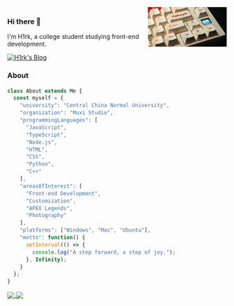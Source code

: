 <img width="36%" align="right" src="https://github.com/hiiiroko/hiiiroko/blob/main/assets/Yakeylt.jpeg?raw=true" />

### Hi there 🥳
I'm H1rk, a college student studying front-end development.

[![H1rk's Blog](https://img.shields.io/badge/Blog-%23333.svg?logo=blogger&logoColor=white)](https://hiiiroko.github.io/)

### About
```javascript
class About extends Me {
  const myself = {
    "university": "Central China Normal University",
    "organization": "Muxi Studio",
    "programmingLanguages": [
      "JavaScript", 
      "TypeScript", 
      "Node.js", 
      "HTML", 
      "CSS", 
      "Python", 
      "C++"
    ],
    "areasOfInterest": [
      "Front-end Development", 
      "Customization",  
      "APEX Legends", 
      "Photography"
    ],
    "platforms": ["Windows", "Mac", "Ubuntu"],
    "motto": function() {
      setInterval(() => {
        console.log("A step forward, a step of joy.");
      }, Infinity);
    }
  };
}
```

<a href="https://github.com/hiiiroko">
  <img height=200 align="center" src="https://github-readme-stats.vercel.app/api?username=hiiiroko&theme=graywhite&count_private=true&rank_icon=percentile" />
</a>
<a href="https://github.com/hiiiroko">
  <img height=200 align="center" src="https://github-readme-stats.vercel.app/api/top-langs?username=hiiiroko&layout=compact&langs_count=8&card_width=320&theme=graywhite" />
</a>
<!-- <a href="">
  <img height=200 align="center" src="https://github-readme-streak-stats.herokuapp.com/?user=hiiiroko&theme=graywhite&hide_border=true" />
</a> -->
